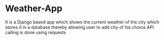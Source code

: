 # Weather-App
It is a Django based app which shows the current weather of the city which stores it in a database thereby allowing user to add city of his choice.API calling is done using requests 
